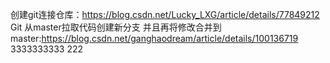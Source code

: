 创建git连接仓库：https://blog.csdn.net/Lucky_LXG/article/details/77849212
Git 从master拉取代码创建新分支 并且再将修改合并到master:https://blog.csdn.net/ganghaodream/article/details/100136719
3333333333
222
